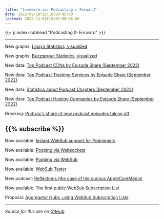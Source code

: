 ```yaml
---
title: "livewire.io: Podcasting ▷ Forward"
date: 2022-09-18T18:16:00-05:00
lastmod: 2022-11-01T14:07:00-05:00
---
```


{{< p index-subhead "Podcasting ▷ Forward" >}}

---

New graphs: [Libsyn Statistics, visualized](/libsyn-stats-visualized)

New graphs: [Buzzsprout Statistics, visualized](/buzzsprout-stats-visualized)

New data: [Top Podcast CDNs by Episode Share (September 2022)](/podcast-cdns-by-episode-share)

New data: [Top Podcast Tracking Services by Episode Share (September 2022)](/podcast-trackers-by-episode-share)

New data: [Statistics about Podcast Chapters (September 2022)](/podcast-chapters-stats)

New data: [Top Podcast Hosting Companies by Episode Share (September 2022)](/podcast-hosts-by-episode-share)

Breaking: [Podtrac's share of new podcast episodes taking off](/podtrac-share-of-new-episodes-taking-off)

{{% subscribe %}}
---

Now available: [Instant WebSub support for Podpingers](/instant-websub-for-podpingers)

Now available: [Podping via Websockets](/podping-via-websockets)

Now available: [Podping via WebSub](/podping-via-websub)

Now available: [WebSub Tester](/websub-tester)

New podcast: [Reflections (the case of the curious AppleCoreMedia)](/new-podcast-reflections)

Now available: [The first public WebSub Subscription List](/first-public-subscription-list)

Proposal: [Aggregator Hubs, using WebSub Subscription Lists](/aggregator-hubs)

---

*Source for this site on [GitHub](https://github.com/skymethod/livewire-web)*
